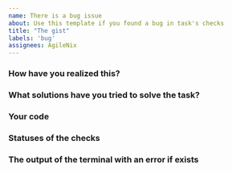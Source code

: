 ```yaml
---
name: There is a bug issue
about: Use this template if you found a bug in task's checks
title: "The gist"
labels: 'bug'
assignees: AgileNix
---
```


<!-- Make sure to include all the steps to reproduce the bug. If it's obvious, i.e. it's a typo, then a screenshot and a link to the article/lecture will suffice. -->

### How have you realized this?

### What solutions have you tried to solve the task?

### Your code
<!--
Use [markdown](https://guides.github.com/features/mastering-markdown/#GitHub-flavored-markdown) to hightlight the code
-->

### Statuses of the checks

### The output of the terminal with an error if exists
